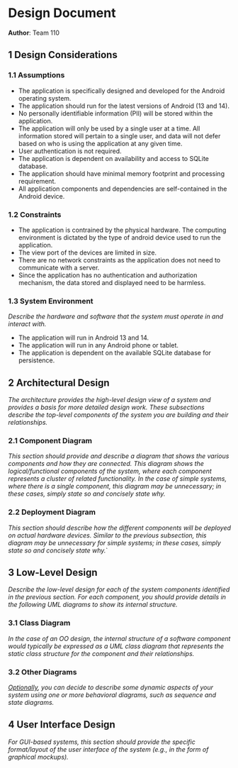 # Design Document


**Author**: Team 110

## 1 Design Considerations

### 1.1 Assumptions


- The application is specifically designed and developed for the Android operating system.
- The application should run for the latest versions of Android (13 and 14).
- No personally identifiable information (PII) will be stored within the application.
- The application will only be used by a single user at a time. All information stored will pertain to a single user, and data will not defer based on who is using the application at any given time.
- User authentication is not required.
- The application is dependent on availability and access to SQLite database.
- The application should have minimal memory footprint and processing requirement.
- All application components and dependencies are self-contained in the Android device.

### 1.2 Constraints


- The application is contrained by the physical hardware. The computing environment is dictated by the type of android device used to run the application.
- The view port of the devices are limited in size.
- There are no network constraints as the application does not need to communicate with a server.
- Since the application has no authentication and authorization mechanism, the data stored and displayed need to be harmless.

### 1.3 System Environment

*Describe the hardware and software that the system must operate in and interact with.*

- The application will run in Android 13 and 14.
- The application will run in any Android phone or tablet.
- The application is dependent on the available SQLite database for persistence.

## 2 Architectural Design

*The architecture provides the high-level design view of a system and provides a basis for more detailed design work. These subsections describe the top-level components of the system you are building and their relationships.*

### 2.1 Component Diagram

*This section should provide and describe a diagram that shows the various components and how they are connected. This diagram shows the logical/functional components of the system, where each component represents a cluster of related functionality. In the case of simple systems, where there is a single component, this diagram may be unnecessary; in these cases, simply state so and concisely state why.*

### 2.2 Deployment Diagram

*This section should describe how the different components will be deployed on actual hardware devices. Similar to the previous subsection, this diagram may be unnecessary for simple systems; in these cases, simply state so and concisely state why.*`

## 3 Low-Level Design

*Describe the low-level design for each of the system components identified in the previous section. For each component, you should provide details in the following UML diagrams to show its internal structure.*

### 3.1 Class Diagram

*In the case of an OO design, the internal structure of a software component would typically be expressed as a UML class diagram that represents the static class structure for the component and their relationships.*

### 3.2 Other Diagrams

*<u>Optionally</u>, you can decide to describe some dynamic aspects of your system using one or more behavioral diagrams, such as sequence and state diagrams.*

## 4 User Interface Design
*For GUI-based systems, this section should provide the specific format/layout of the user interface of the system (e.g., in the form of graphical mockups).*

